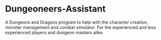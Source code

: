 # Dungeoneers-Assistant
A Dungeons and Dragons program to help with the character creation, monster management and combat simulator. For the experienced and less experienced players and dungeon masters alike.
